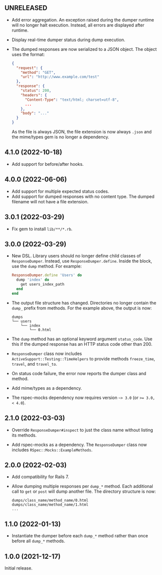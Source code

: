 ## UNRELEASED

- Add error aggregation. An exception raised during the dumper runtime will no
  longer halt execution. Instead, all errors are displayed after runtime.

- Display real-time dumper status during dump execution.

- The dumped responses are now serialized to a JSON object. The object uses the
  format:

  ```json
  {
    "request": {
      "method": "GET",
      "url": "http://www.example.com/test"
    },
    "response": {
      "status": 200,
      "headers": {
        "Content-Type": "text/html; charset=utf-8",
        ...
      },
      "body": "..."
    }
  }
  ```

  As the file is always JSON, the file extension is now always `.json` and the
  mime/types gem is no longer a dependency.

## 4.1.0 (2022-10-18)

- Add support for before/after hooks.

## 4.0.0 (2022-06-06)

- Add support for multiple expected status codes.
- Add support for dumped responses with no content type. The dumped filename
  will not have a file extension.

## 3.0.1 (2022-03-29)

- Fix gem to install `lib/**/*.rb`.

## 3.0.0 (2022-03-29)

- New DSL. Library users should no longer define child classes of
  `ResponseDumper`. Instead, use `ResponseDumper.define`. Inside the block, use
  the `dump` method. For example:

  ```ruby
  ResponseDumper.define 'Users' do
    dump 'index' do
      get users_index_path
    end
  end
  ```

- The output file structure has changed. Directories no longer contain the
  `dump_` prefix from methods. For the example above, the output is now:

  ```
  dumps
  └── users
      └── index
          └── 0.html
  ```

- The `dump` method has an optional keyword argument `status_code`. Use this if
  the dumped response has an HTTP status code other than 200.

- `ResponseDumper` class now includes `ActiveSupport::Testing::TimeHelpers` to
  provide methods `freeze_time`, `travel`, and `travel_to`.

- On status code failure, the error now reports the dumper class and method.

- Add mime/types as a dependency.

- The rspec-mocks dependency now requires version `~> 3.0` (or `>= 3.0, <
  4.0`).

## 2.1.0 (2022-03-03)

- Override `ResponseDumper#inspect` to just the class name without listing its
  methods.

- Add rspec-mocks as a dependency. The `ResponseDumper` class now includes
  `RSpec::Mocks::ExampleMethods`.

## 2.0.0 (2022-02-03)

- Add compatibility for Rails 7.

- Allow dumping multiple responses per `dump_*` method. Each additional call to
  `get` or `post` will dump another file. The directory structure is now:

  ```
  dumps/class_name/method_name/0.html
  dumps/class_name/method_name/1.html
  ...
  ```

## 1.1.0 (2022-01-13)

- Instantiate the dumper before each `dump_*` method rather than once before
  all `dump_*` methods.

## 1.0.0 (2021-12-17)

Initial release.
